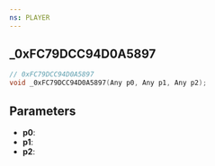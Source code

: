```yaml
---
ns: PLAYER
---
```

## _0xFC79DCC94D0A5897

```c
// 0xFC79DCC94D0A5897
void _0xFC79DCC94D0A5897(Any p0, Any p1, Any p2);
```

## Parameters
* **p0**:
* **p1**:
* **p2**:
